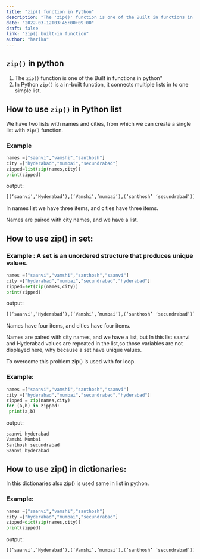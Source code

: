 ```yaml
---
title: "zip() function in Python"
description: "The 'zip()' function is one of the Built in functions in python""
date: "2022-03-12T03:45:00+09:00"
draft: false
link: "zip() built-in function"
author: "harika"
---
```


## `zip()` in python
1. The `zip()` function is one of the Built in functions in python"
2. In Python `zip()` is a in-built function, it connects multiple lists in to one simple list. 


## How to use `zip()` in Python list

We have two lists with names and cities, from which we can create a single list with `zip()` function.

### Example

```python
names =["saanvi","vamshi","santhosh"]
city =["hyderabad","mumbai","secundrabad"]
zipped=list(zip(names,city))
print(zipped)
```
output:

```python
[(‘saanvi’,’Hyderabad’),(‘Vamshi’,’mumbai’),(‘santhosh’ ‘secundrabad’)]
```
In names list we have three items, and cities have three items.

Names are paired with city names, and we have a list. 

## How to use zip() in set:

### Example : A set is an unordered structure that produces unique values.

```python
names =["saanvi","vamshi","santhosh","saanvi"]
city =["hyderabad","mumbai","secundrabad","hyderabad"]
zipped=set(zip(names,city))
print(zipped)
```
output:

```python
[(‘saanvi’,’Hyderabad’),(‘Vamshi’,’mumbai’),(‘santhosh’ ‘secundrabad’)]
```
Names have four items, and cities have four items. 

Names are paired with city names, and we have a list, but In this list saanvi and Hyderabad values are repeated in the list,so those variables are not displayed here, why because a set have unique values.

To overcome this problem zip() is used with for loop.

### Example:

```python
names =["saanvi","vamshi","santhosh","saanvi"]
city =["hyderabad","mumbai","secundrabad","hyderabad"]
zipped = zip(names,city)
for (a,b) in zipped:
 print(a,b)
```
output:
```python
saanvi hyderabad
Vamshi Mumbai
Santhosh secundrabad
Saanvi hyderabad
``` 
## How to use zip() in dictionaries:
In this dictionaries also zip() is used same in list in
python.

### Example:
```python
names =["saanvi","vamshi","santhosh"]
city =["hyderabad","mumbai","secundrabad"]
zipped=dict(zip(names,city))
print(zipped)
```
output:
```python
[(‘saanvi’,’Hyderabad’),(‘Vamshi’,’mumbai’),(‘santhosh’ ‘secundrabad’)]
```